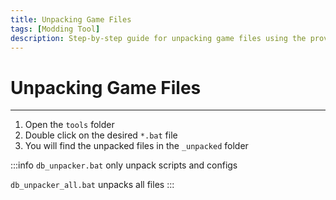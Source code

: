 ```yaml
---
title: Unpacking Game Files
tags: [Modding Tool]
description: Step-by-step guide for unpacking game files using the provided batch files
---
```


# Unpacking Game Files

___

1. Open the `tools` folder
2. Double click on the desired `*.bat` file
3. You will find the unpacked files in the `_unpacked` folder

:::info
`db_unpacker.bat` only unpack scripts and configs

`db_unpacker_all.bat` unpacks all files
:::
